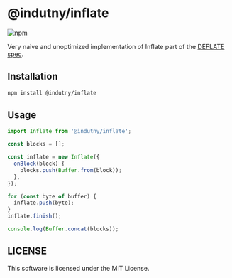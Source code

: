 # @indutny/inflate

[![npm](https://img.shields.io/npm/v/@indutny/inflate)](https://www.npmjs.com/package/@indutny/inflate)

Very naive and unoptimized implementation of Inflate part of the
[DEFLATE spec](https://datatracker.ietf.org/doc/html/rfc1951).

## Installation

```sh
npm install @indutny/inflate
```

## Usage

```js
import Inflate from '@indutny/inflate';

const blocks = [];

const inflate = new Inflate({
  onBlock(block) {
    blocks.push(Buffer.from(block));
  },
});

for (const byte of buffer) {
  inflate.push(byte);
}
inflate.finish();

console.log(Buffer.concat(blocks));
```

## LICENSE

This software is licensed under the MIT License.
